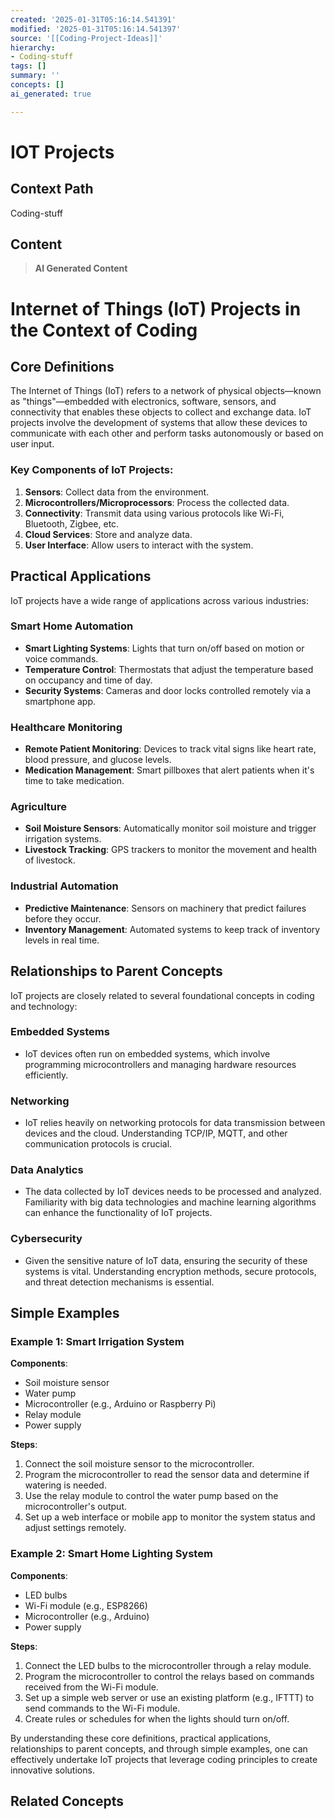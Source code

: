 ```yaml
---
created: '2025-01-31T05:16:14.541391'
modified: '2025-01-31T05:16:14.541397'
source: '[[Coding-Project-Ideas]]'
hierarchy:
- Coding-stuff
tags: []
summary: ''
concepts: []
ai_generated: true

---
```


# IOT Projects

## Context Path
Coding-stuff

## Content
> **AI Generated Content**
 # Internet of Things (IoT) Projects in the Context of Coding

## Core Definitions

The Internet of Things (IoT) refers to a network of physical objects—known as "things"—embedded with electronics, software, sensors, and connectivity that enables these objects to collect and exchange data. IoT projects involve the development of systems that allow these devices to communicate with each other and perform tasks autonomously or based on user input.

### Key Components of IoT Projects:
1. **Sensors**: Collect data from the environment.
2. **Microcontrollers/Microprocessors**: Process the collected data.
3. **Connectivity**: Transmit data using various protocols like Wi-Fi, Bluetooth, Zigbee, etc.
4. **Cloud Services**: Store and analyze data.
5. **User Interface**: Allow users to interact with the system.

## Practical Applications

IoT projects have a wide range of applications across various industries:

### Smart Home Automation
- **Smart Lighting Systems**: Lights that turn on/off based on motion or voice commands.
- **Temperature Control**: Thermostats that adjust the temperature based on occupancy and time of day.
- **Security Systems**: Cameras and door locks controlled remotely via a smartphone app.

### Healthcare Monitoring
- **Remote Patient Monitoring**: Devices to track vital signs like heart rate, blood pressure, and glucose levels.
- **Medication Management**: Smart pillboxes that alert patients when it's time to take medication.

### Agriculture
- **Soil Moisture Sensors**: Automatically monitor soil moisture and trigger irrigation systems.
- **Livestock Tracking**: GPS trackers to monitor the movement and health of livestock.

### Industrial Automation
- **Predictive Maintenance**: Sensors on machinery that predict failures before they occur.
- **Inventory Management**: Automated systems to keep track of inventory levels in real time.

## Relationships to Parent Concepts

IoT projects are closely related to several foundational concepts in coding and technology:

### Embedded Systems
- IoT devices often run on embedded systems, which involve programming microcontrollers and managing hardware resources efficiently.

### Networking
- IoT relies heavily on networking protocols for data transmission between devices and the cloud. Understanding TCP/IP, MQTT, and other communication protocols is crucial.

### Data Analytics
- The data collected by IoT devices needs to be processed and analyzed. Familiarity with big data technologies and machine learning algorithms can enhance the functionality of IoT projects.

### Cybersecurity
- Given the sensitive nature of IoT data, ensuring the security of these systems is vital. Understanding encryption methods, secure protocols, and threat detection mechanisms is essential.

## Simple Examples

### Example 1: Smart Irrigation System
**Components**:
- Soil moisture sensor
- Water pump
- Microcontroller (e.g., Arduino or Raspberry Pi)
- Relay module
- Power supply

**Steps**:
1. Connect the soil moisture sensor to the microcontroller.
2. Program the microcontroller to read the sensor data and determine if watering is needed.
3. Use the relay module to control the water pump based on the microcontroller's output.
4. Set up a web interface or mobile app to monitor the system status and adjust settings remotely.

### Example 2: Smart Home Lighting System
**Components**:
- LED bulbs
- Wi-Fi module (e.g., ESP8266)
- Microcontroller (e.g., Arduino)
- Power supply

**Steps**:
1. Connect the LED bulbs to the microcontroller through a relay module.
2. Program the microcontroller to control the relays based on commands received from the Wi-Fi module.
3. Set up a simple web server or use an existing platform (e.g., IFTTT) to send commands to the Wi-Fi module.
4. Create rules or schedules for when the lights should turn on/off.

By understanding these core definitions, practical applications, relationships to parent concepts, and through simple examples, one can effectively undertake IoT projects that leverage coding principles to create innovative solutions.

## Related Concepts
